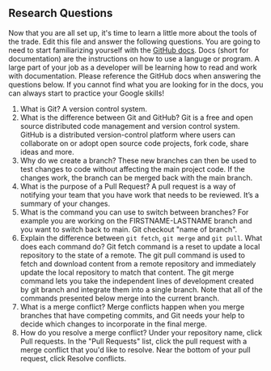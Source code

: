 ## Research Questions 

Now that you are all set up, it's time to learn a little more about the tools of the trade. Edit this file and answer the following questions. You are going to need to start familiarizing yourself with the [GitHub docs](https://docs.github.com/en). Docs (short for documentation) are the instructions on how to use a languge or program. A large part of your job as a developer will be learning how to read and work with documentation. Please reference the GitHub docs when answering the questions below. If you cannot find what you are looking for in the docs, you can always start to practice your Google skills!

1. What is Git?
    A version control system.
2. What is the difference between Git and GitHub?
    Git is a free and open source distributed code management and version control system. GitHub is a distributed version-control platform where users can collaborate on or adopt open source code projects, fork code, share ideas and more.
3. Why do we create a branch?
    These new branches can then be used to test changes to code without affecting the main project code. If the changes work, the branch can be merged back with the main branch.
4. What is the purpose of a Pull Request?
    A pull request is a way of notifying your team that you have work that needs to be reviewed. It’s a summary of your changes.
5. What is the command you can use to switch between branches? For example you are working on the FIRSTNAME-LASTNAME branch and you want to switch back to main.
    Git checkout "name of branch".
6. Explain the difference between `git fetch`, `git merge` and `git pull`. What does each command do?
    Git fetch command is a reset to update a local repository to the state of a remote. The git pull command is used to fetch and download content from a remote repository and immediately update the local repository to match that content. The git merge command lets you take the independent lines of development created by git branch and integrate them into a single branch. Note that all of the commands presented below merge into the current branch.
7. What is a merge conflict?
    Merge conflicts happen when you merge branches that have competing commits, and Git needs your help to decide which changes to incorporate in the final merge.
8. How do you resolve a merge conflict?
    Under your repository name, click Pull requests.
    In the "Pull Requests" list, click the pull request with a merge conflict that you'd like to resolve.
    Near the bottom of your pull request, click Resolve conflicts.